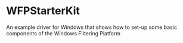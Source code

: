 # WFPStarterKit
An example driver for Windows that shows how to set-up some basic components of the Windows Filtering Platform
